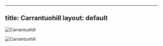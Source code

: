 


---
title: Carrantuohill
layout: default
---

![Carrantuohill](https://www.irelandbeforeyoudie.com/wp-content/uploads/2021/02/carrauntoohil-hike-scaled.jpg)

![Carrantuohill](https://image.geo.de/30138332/t/CO/v3/w1440/r0/-/carrantuohill-1-jpg--78648-.jpg)